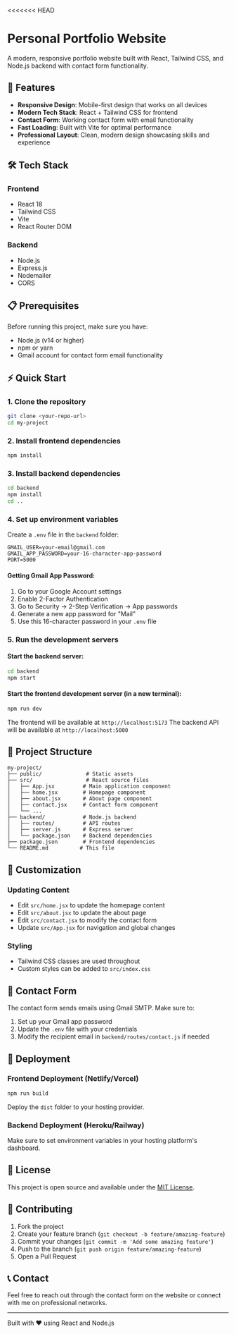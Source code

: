<<<<<<< HEAD
# Personal Portfolio Website

A modern, responsive portfolio website built with React, Tailwind CSS, and Node.js backend with contact form functionality.

## 🚀 Features

- **Responsive Design**: Mobile-first design that works on all devices
- **Modern Tech Stack**: React + Tailwind CSS for frontend
- **Contact Form**: Working contact form with email functionality
- **Fast Loading**: Built with Vite for optimal performance
- **Professional Layout**: Clean, modern design showcasing skills and experience

## 🛠️ Tech Stack

### Frontend
- React 18
- Tailwind CSS
- Vite
- React Router DOM

### Backend
- Node.js
- Express.js
- Nodemailer
- CORS

## 📋 Prerequisites

Before running this project, make sure you have:

- Node.js (v14 or higher)
- npm or yarn
- Gmail account for contact form email functionality

## ⚡ Quick Start

### 1. Clone the repository
```bash
git clone <your-repo-url>
cd my-project
```

### 2. Install frontend dependencies
```bash
npm install
```

### 3. Install backend dependencies
```bash
cd backend
npm install
cd ..
```

### 4. Set up environment variables
Create a `.env` file in the `backend` folder:
```
GMAIL_USER=your-email@gmail.com
GMAIL_APP_PASSWORD=your-16-character-app-password
PORT=5000
```

#### Getting Gmail App Password:
1. Go to your Google Account settings
2. Enable 2-Factor Authentication
3. Go to Security → 2-Step Verification → App passwords
4. Generate a new app password for "Mail"
5. Use this 16-character password in your `.env` file

### 5. Run the development servers

#### Start the backend server:
```bash
cd backend
npm start
```

#### Start the frontend development server (in a new terminal):
```bash
npm run dev
```

The frontend will be available at `http://localhost:5173`
The backend API will be available at `http://localhost:5000`

## 📁 Project Structure

```
my-project/
├── public/              # Static assets
├── src/                 # React source files
│   ├── App.jsx         # Main application component
│   ├── home.jsx        # Homepage component
│   ├── about.jsx       # About page component
│   ├── contact.jsx     # Contact form component
│   └── ...
├── backend/            # Node.js backend
│   ├── routes/         # API routes
│   ├── server.js       # Express server
│   └── package.json    # Backend dependencies
├── package.json        # Frontend dependencies
└── README.md          # This file
```

## 🎨 Customization

### Updating Content
- Edit `src/home.jsx` to update the homepage content
- Edit `src/about.jsx` to update the about page
- Edit `src/contact.jsx` to modify the contact form
- Update `src/App.jsx` for navigation and global changes

### Styling
- Tailwind CSS classes are used throughout
- Custom styles can be added to `src/index.css`

## 📧 Contact Form

The contact form sends emails using Gmail SMTP. Make sure to:
1. Set up your Gmail app password
2. Update the `.env` file with your credentials
3. Modify the recipient email in `backend/routes/contact.js` if needed

## 🚀 Deployment

### Frontend Deployment (Netlify/Vercel)
```bash
npm run build
```
Deploy the `dist` folder to your hosting provider.

### Backend Deployment (Heroku/Railway)
Make sure to set environment variables in your hosting platform's dashboard.

## 📝 License

This project is open source and available under the [MIT License](LICENSE).

## 🤝 Contributing

1. Fork the project
2. Create your feature branch (`git checkout -b feature/amazing-feature`)
3. Commit your changes (`git commit -m 'Add some amazing feature'`)
4. Push to the branch (`git push origin feature/amazing-feature`)
5. Open a Pull Request

## 📞 Contact

Feel free to reach out through the contact form on the website or connect with me on professional networks.

---

Built with ❤️ using React and Node.js
